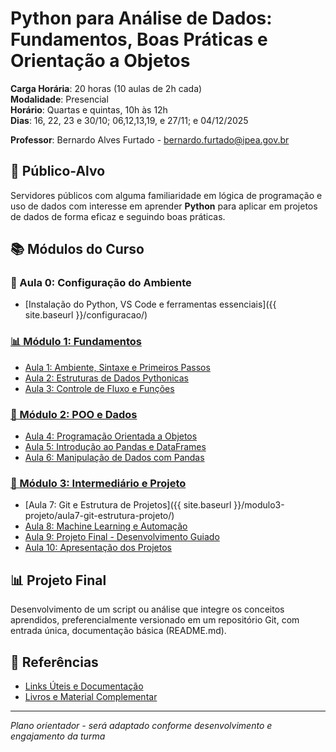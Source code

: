 # Python para Análise de Dados: Fundamentos, Boas Práticas e Orientação a Objetos

**Carga Horária**: 20 horas (10 aulas de 2h cada)  
**Modalidade**: Presencial  
**Horário**: Quartas e quintas, 10h às 12h  
**Dias**: 16, 22, 23 e 30/10; 06,12,13,19, e 27/11; e 04/12/2025

**Professor**: Bernardo Alves Furtado - bernardo.furtado@ipea.gov.br

## 🎯 Público-Alvo
Servidores públicos com alguma familiaridade em lógica de programação e uso de dados com interesse em aprender **Python** para aplicar em projetos de dados de forma eficaz e seguindo boas práticas.

## 📚 Módulos do Curso

### 🔧 Aula 0: Configuração do Ambiente

- [Instalação do Python, VS Code e ferramentas essenciais]({{ site.baseurl }}/configuracao/)

### [📊 Módulo 1: Fundamentos](modulo1-fundamentos/README.md)
- [Aula 1: Ambiente, Sintaxe e Primeiros Passos](modulo1-fundamentos/aula1-ambiente-sintaxe/README.md)
- [Aula 2: Estruturas de Dados Pythonicas](modulo1-fundamentos/aula2-estruturas-dados/README.md)
- [Aula 3: Controle de Fluxo e Funções](modulo1-fundamentos/aula3-controle-fluxo/README.md)

### [🐍 Módulo 2: POO e Dados](modulo2-objetos/README.md)
- [Aula 4: Programação Orientada a Objetos](modulo2-objetos/aula4-programacao-orientada-objetos/README.md)
- [Aula 5: Introdução ao Pandas e DataFrames](modulo2-objetos/aula5-pandas-dataframes/README.md)
- [Aula 6: Manipulação de Dados com Pandas](modulo2-objetos/aula6-manipulacao-dados/README.md)

### [🚀 Módulo 3: Intermediário e Projeto](modulo3-projeto/README.md)
- [Aula 7: Git e Estrutura de Projetos]({{ site.baseurl }}/modulo3-projeto/aula7-git-estrutura-projeto/)
- [Aula 8: Machine Learning e Automação](modulo3-projeto/aula8-ml-automacao/README.md)
- [Aula 9: Projeto Final - Desenvolvimento Guiado](modulo3-projeto/aula9-projeto-final-guiado/README.md)
- [Aula 10: Apresentação dos Projetos](modulo3-projeto/aula10-apresentacao-projetos/README.md)

## 📊 Projeto Final
Desenvolvimento de um script ou análise que integre os conceitos aprendidos, preferencialmente versionado em um repositório Git, com entrada única, documentação básica (README.md).

## 📖 Referências
- [Links Úteis e Documentação](referencias/links-uteis.md)
- [Livros e Material Complementar](referencias/livros-material.md)

---

*Plano orientador - será adaptado conforme desenvolvimento e engajamento da turma*